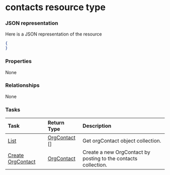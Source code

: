 # contacts resource type



### JSON representation

Here is a JSON representation of the resource

<!-- {
  "blockType": "resource",
  "optionalProperties": [

  ],
  "@odata.type": "microsoft.graph.contacts"
}-->

```json
{
}

```
### Properties
None

### Relationships
None


### Tasks

| Task		   | Return Type	|Description|
|:---------------|:--------|:----------|
|[List](../api/orgcontact_list.md) | [OrgContact](orgcontact.md) [] |Get orgContact object collection. |
|[Create OrgContact](../api/orgcontact_post_contacts.md) |[OrgContact](orgcontact.md)| Create a new OrgContact by posting to the contacts collection.|

<!-- uuid: c627f0e1-a361-4d30-bb5e-1fc1bf33081c
2015-10-19 09:02:11 UTC -->
<!-- {
  "type": "#page.annotation",
  "description": "contacts resource",
  "keywords": "",
  "section": "documentation",
  "tocPath": ""
}-->